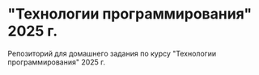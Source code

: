 # "Технологии программирования" 2025 г.

Репозиторий для домашнего задания по курсу "Технологии программирования" 2025 г.
